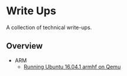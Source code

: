 # Write Ups

A collection of technical write-ups.

## Overview

* ARM
  * [Running Ubuntu 16.04.1 armhf on Qemu](https://github.com/takeshixx/writeups/blob/master/ubuntu-xenial-armfh-qemu.md)
